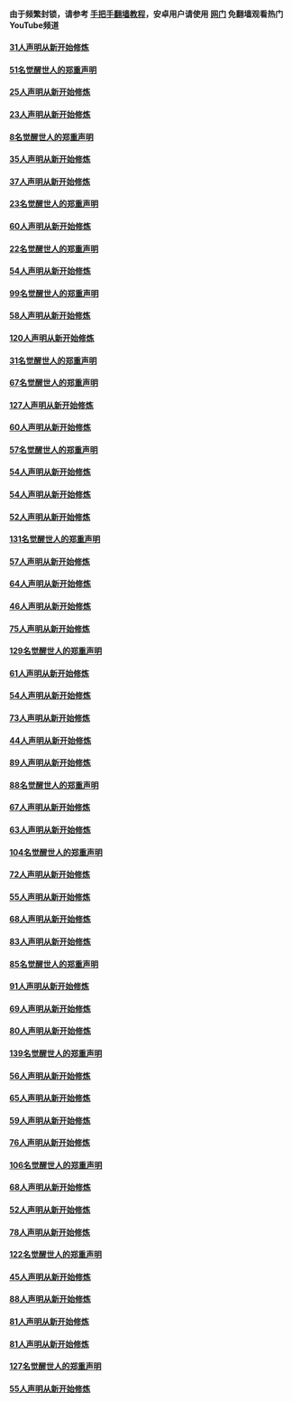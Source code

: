 #### 由于频繁封锁，请参考 [手把手翻墙教程](https://github.com/gfw-breaker/guides/wiki/)，安卓用户请使用 [网门](https://github.com/gfw-breaker/nogfw/blob/master/dl.md?t=02201500) 免翻墙观看热门YouTube频道 

#### [31人声明从新开始修炼](../pages/91/421081.md?t=02201500) 

#### [51名觉醒世人的郑重声明](../pages/91/421080.md?t=02201500) 

#### [25人声明从新开始修炼](../pages/91/421020.md?t=02201500) 

#### [23人声明从新开始修炼](../pages/91/420884.md?t=02201500) 

#### [8名觉醒世人的郑重声明](../pages/91/420883.md?t=02201500) 

#### [35人声明从新开始修炼](../pages/91/420809.md?t=02201500) 

#### [37人声明从新开始修炼](../pages/91/420766.md?t=02201500) 

#### [23名觉醒世人的郑重声明](../pages/91/420765.md?t=02201500) 

#### [60人声明从新开始修炼](../pages/91/420727.md?t=02201500) 

#### [22名觉醒世人的郑重声明](../pages/91/420726.md?t=02201500) 

#### [54人声明从新开始修炼](../pages/91/420529.md?t=02201500) 

#### [99名觉醒世人的郑重声明](../pages/91/420528.md?t=02201500) 

#### [58人声明从新开始修炼](../pages/91/420198.md?t=02201500) 

#### [120人声明从新开始修炼](../pages/91/420141.md?t=02201500) 

#### [31名觉醒世人的郑重声明](../pages/91/420197.md?t=02201500) 

#### [67名觉醒世人的郑重声明](../pages/91/420140.md?t=02201500) 

#### [127人声明从新开始修炼](../pages/91/420082.md?t=02201500) 

#### [60人声明从新开始修炼](../pages/91/420081.md?t=02201500) 

#### [57名觉醒世人的郑重声明](../pages/91/420080.md?t=02201500) 

#### [54人声明从新开始修炼](../pages/91/419533.md?t=02201500) 

#### [54人声明从新开始修炼](../pages/91/419532.md?t=02201500) 

#### [52人声明从新开始修炼](../pages/91/419531.md?t=02201500) 

#### [131名觉醒世人的郑重声明](../pages/91/419530.md?t=02201500) 

#### [57人声明从新开始修炼](../pages/91/419430.md?t=02201500) 

#### [64人声明从新开始修炼](../pages/91/419429.md?t=02201500) 

#### [46人声明从新开始修炼](../pages/91/419428.md?t=02201500) 

#### [75人声明从新开始修炼](../pages/91/419427.md?t=02201500) 

#### [129名觉醒世人的郑重声明](../pages/91/419426.md?t=02201500) 

#### [61人声明从新开始修炼](../pages/91/419198.md?t=02201500) 

#### [54人声明从新开始修炼](../pages/91/419197.md?t=02201500) 

#### [73人声明从新开始修炼](../pages/91/419196.md?t=02201500) 

#### [44人声明从新开始修炼](../pages/91/419075.md?t=02201500) 

#### [89人声明从新开始修炼](../pages/91/419074.md?t=02201500) 

#### [88名觉醒世人的郑重声明](../pages/91/419195.md?t=02201500) 

#### [67人声明从新开始修炼](../pages/91/419073.md?t=02201500) 

#### [63人声明从新开始修炼](../pages/91/419072.md?t=02201500) 

#### [104名觉醒世人的郑重声明](../pages/91/419071.md?t=02201500) 

#### [72人声明从新开始修炼](../pages/91/418902.md?t=02201500) 

#### [55人声明从新开始修炼](../pages/91/418901.md?t=02201500) 

#### [68人声明从新开始修炼](../pages/91/418900.md?t=02201500) 

#### [83人声明从新开始修炼](../pages/91/418757.md?t=02201500) 

#### [85名觉醒世人的郑重声明](../pages/91/418899.md?t=02201500) 

#### [91人声明从新开始修炼](../pages/91/418756.md?t=02201500) 

#### [69人声明从新开始修炼](../pages/91/418755.md?t=02201500) 

#### [80人声明从新开始修炼](../pages/91/418754.md?t=02201500) 

#### [139名觉醒世人的郑重声明](../pages/91/418753.md?t=02201500) 

#### [56人声明从新开始修炼](../pages/91/418594.md?t=02201500) 

#### [65人声明从新开始修炼](../pages/91/418593.md?t=02201500) 

#### [59人声明从新开始修炼](../pages/91/418592.md?t=02201500) 

#### [76人声明从新开始修炼](../pages/91/418431.md?t=02201500) 

#### [106名觉醒世人的郑重声明](../pages/91/418591.md?t=02201500) 

#### [68人声明从新开始修炼](../pages/91/418430.md?t=02201500) 

#### [52人声明从新开始修炼](../pages/91/418429.md?t=02201500) 

#### [78人声明从新开始修炼](../pages/91/418428.md?t=02201500) 

#### [122名觉醒世人的郑重声明](../pages/91/418427.md?t=02201500) 

#### [45人声明从新开始修炼](../pages/91/418248.md?t=02201500) 

#### [88人声明从新开始修炼](../pages/91/418247.md?t=02201500) 

#### [81人声明从新开始修炼](../pages/91/418246.md?t=02201500) 

#### [81人声明从新开始修炼](../pages/91/418139.md?t=02201500) 

#### [127名觉醒世人的郑重声明](../pages/91/418245.md?t=02201500) 

#### [55人声明从新开始修炼](../pages/91/418138.md?t=02201500) 


